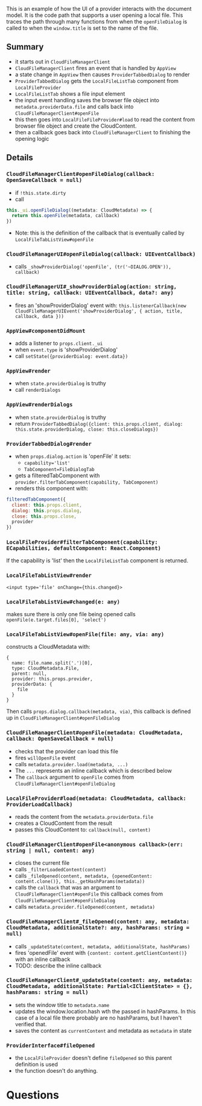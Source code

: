 This is an example of how the UI of a provider interacts with the document model. It is the code path that supports a user opening a local file. This traces the path through many functions from when the `openFileDialog` is called to when the `window.title` is set to the name of the file.

## Summary
- it starts out in `CloudFileManagerClient`
- `CloudFileManagerClient` fires an event that is handled by `AppView`
- a state change in `AppView` then causes `ProviderTabbedDialog` to render
- `ProviderTabbedDialog` gets the `LocalFileListTab` component from `LocalFileProvider`
- `LocalFileListTab` shows a file input element
- the input event handling saves the browser file object into `metadata.providerData.file` and calls back into `CloudFileManagerClient#openFile`
- this then goes into `LocalFileFileProvider#load` to read the content from browser file object and create the CloudContent.
- then a callback goes back into `CloudFileManagerClient` to finishing the opening logic

## Details

### `CloudFileManagerClient#openFileDialog(callback: OpenSaveCallback = null)`
- if `!this.state.dirty`
- call 
```javascript
this._ui.openFileDialog((metadata: CloudMetadata) => {
  return this.openFile(metadata, callback)
})
```
- Note: this is the definition of the callback that is eventually called by `LocalFileTabListView#openFile`

### `CloudFileManagerUI#openFileDialog(callback: UIEventCallback)`
- calls `_showProviderDialog('openFile', (tr('~DIALOG.OPEN')), callback)`

### `CloudFileManagerUI#_showProviderDialog(action: string, title: string, callback: UIEventCallback, data?: any)`
- fires an 'showProviderDialog' event with:
`this.listenerCallback(new CloudFileManagerUIEvent('showProviderDialog', { action, title, callback, data }))`

### `AppView#componentDidMount`
- adds a listener to `props.client._ui`
- when `event.type` is 'showProviderDialog'
- call `setState({providerDialog: event.data})`

### `AppView#render`
- when `state.providerDialog` is truthy
- call `renderDialogs`

### `AppView#renderDialogs`
- when `state.providerDialog` is truthy
- return `ProviderTabbedDialog({client: this.props.client, dialog: this.state.providerDialog, close: this.closeDialogs})`

### `ProviderTabbedDialog#render`
- when `props.dialog.action` is 'openFile' it sets:
  - `capability='list'`
  - `TabComponent=FileDialogTab`
- gets a filteredTabComponent with `provider.filterTabComponent(capability, TabComponent)`
- renders this component with:
```javascript
filteredTabComponent({
  client: this.props.client,
  dialog: this.props.dialog,
  close: this.props.close,
  provider
})
```

### `LocalFileProvider#filterTabComponent(capability: ECapabilities, defaultComponent: React.Component)`
If the capability is 'list' then the `LocalFileListTab` component is returned.

### `LocalFileTabListView#render`
`<input type='file' onChange={this.changed}>`

### `LocalFileTabListView#changed(e: any)`
makes sure there is only one file being opened
calls `openFile(e.target.files[0], 'select')`

### `LocalFileTabListView#openFile(file: any, via: any)`
constructs a CloudMetadata with:
```
{
  name: file.name.split('.')[0],
  type: CloudMetadata.File,
  parent: null,
  provider: this.props.provider,
  providerData: {
    file
  }
}
```
Then calls `props.dialog.callback(metadata, via)`, this callback is defined up in `CloudFileManagerClient#openFileDialog`

### `CloudFileManagerClient#openFile(metadata: CloudMetadata, callback: OpenSaveCallback = null)`
- checks that the provider can load this file
- fires `willOpenFile` event
- calls `metadata.provider.load(metadata, ...)`
- The `...` represents an inline callback which is described below
- The `callback` argument to `openFile` comes from `CloudFileManagerClient#openFileDialog`

### `LocalFileProvider#load(metadata: CloudMetadata, callback: ProviderLoadCallback)` 
- reads the content from the `metadata.providerData.file`
- creates a CloudContent from the result
- passes this CloudContent to: `callback(null, content)`

### `CloudFileManagerClient#openFile<anonymous callback>(err: string | null, content: any)`
- closes the current file
- calls `_filterLoadedContent(content)`
- calls `_fileOpened(content, metadata, {openedContent: content.clone()}, this._getHashParams(metadata))`
- calls the `callback` that was an argument to `CloudFileManagerClient#openFile` this callback comes from `CloudFileManagerClient#openFileDialog`
- calls `metadata.provider.fileOpened(content, metadata)`

### `CloudFileManagerClient#_fileOpened(content: any, metadata: CloudMetadata, additionalState?: any, hashParams: string = null)`
- calls `_updateState(content, metadata, additionalState, hashParams)`
- fires 'openedFile' event with `{content: content.getClientContent()}` with an inline callback
- TODO: describe the inline callback

### `CloudFileManagerClient#_updateState(content: any, metadata: CloudMetadata, additionalState: Partial<IClientState> = {}, hashParams: string = null)`
- sets the window title to `metadata.name`
- updates the window.location.hash wth the passed in hashParams. In this case of a local file there probably are no hashParams, but I haven't verified that.
- saves the content as `currentContent` and metadata as `metadata` in state

### `ProviderInterface#fileOpened`
- the `LocalFileProvider` doesn't define `fileOpened` so this parent definition is used
- the function doesn't do anything.

# Questions


